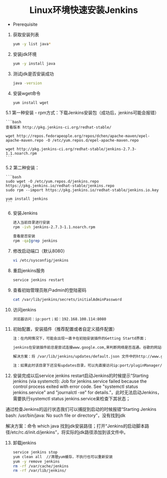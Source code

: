 # <center>Linux环境快速安装Jenkins

* Prerequisite   
1. 获取安装列表  

    ```bash
    yum -y list java*
    ``` 

2. 安装jdk环境   

    ```bash
    yum -y install java
    ```

3. 测试jdk是否安装成功

    ```bash
    java -version
    ```

4. 安装wget命令

    ```bash
    yum install wget
    ```

5.1  第一种安装 - rpm方式：下载Jenkins安装包（成功后，jenkins可能会报错）

    ```bash
    查看版本 http://pkg.jenkins-ci.org/redhat-stable/

    wget http://repos.fedorapeople.org/repos/dchen/apache-maven/epel-apache-maven.repo -O /etc/yum.repos.d/epel-apache-maven.repo

    wget http://pkg.jenkins-ci.org/redhat-stable/jenkins-2.7.3-1.1.noarch.rpm   
    ```

5.2 第二种安装：

    ```bash
    sudo wget -O /etc/yum.repos.d/jenkins.repo https://pkg.jenkins.io/redhat-stable/jenkins.repo
    sudo rpm --import https://pkg.jenkins.io/redhat-stable/jenkins.io.key

    yum install jenkins
    ```

6. 安装Jenkins

    ```bash
    进入当前目录进行安装
    rpm -ivh jenkins-2.7.3-1.1.noarch.rpm  

    查看是否安装
    rpm -qa|grep jenkins
    ```

7. 修改启动端口（默认8080）

    ```bash
    vi /etc/sysconfig/jenkins
    ```

8. 重启jenkins服务

    ```bash
    service jenkins restart
    ```

9. 查看初始管理员账户admin的登陆密码

    ```bash
    cat /var/lib/jenkins/secrets/initialAdminPassword
    ```

10. 访问jenkins

    ```bash
    浏览器访问：ip:port；如：192.168.100.114:8080
    ```

11. 初始配置，安装插件（推荐配置或者自定义插件配置）

    ```bash
    注：在内网情况下，可能会出现一直卡在初始安装插件的Getting Startd界面；

    jenkins在安装插件前总是尝试连接www.google.com,来判断网络是否连通。谷歌的网站在大陆是连不上的，所以会出现这个问题。

    解决方案：将 /var/lib/jenkins/updates/default.json 文件中的http://www.google.com/ 改为 http://www.baidu.com，重启服务重新访问jenkins

    注：如果此时该目录下还没有updates目录，可以先直接访问ip:port/pluginManager/advanced,进入插件更新配置界面，提交保存，即可看到/root/.Jenkins/updates/default.json文件
    ```

12. 安装完成以后service jenkins restart启动Jenkins的时候提示“Starting jenkins (via systemctl): Job for jenkins.service failed because the control process exited with error code. See "systemctl status jenkins.service" and "journalctl -xe" for details.”，此时无法启动Jenkins，需要执行systemctl status jenkins.service来检查下其状态；

通过检查Jenkins的运行状态我们可以捕捉到启动的时候报错“Starting Jenkins bash: /usr/bin/java: No such file or directory”，没有找到jdk

解决方案：命令 which java 找到jdk安装路径；打开“Jenkins的启动脚本路径/etc/rc.d/init.d/jenkins”，将实际的jdk路径添加到该文件中。

13. 卸载jenkins

    ```bash
    service jenkins stop
    yum clean all  //清理yum缓存，不执行也可以重新安装
    yum -y remove jenkins
    rm -rf /var/cache/jenkins
    rm -rf /var/lib/jenkins/
    ```